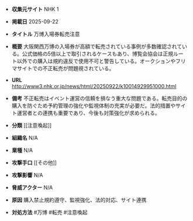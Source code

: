 - **収集元サイト**
NHK 1

- **掲載日**
2025-09-22

- **タイトル**
万博入場券転売注意

- **概要**
大阪関西万博の入場券が高額で転売されている事例が多数確認されている。公式価格の5倍以上で取引されるケースもあり、博覧会協会は正規ルート以外での購入は規約違反で使用不可と警告している。オークションやフリマサイトでの不正転売が問題視されている。

- **URL**
http://www3.nhk.or.jp/news/html/20250922/k10014929951000.html

- **備考**
不正転売はイベント運営の信頼を損なう重大な問題である。転売目的の購入を防ぐため予約管理の強化や監視体制の充実が必要だ。法的措置やサイト運営者との連携も重要であり、今後も対策強化が求められる。

- **分類**
[[注意喚起]]

- **組織名**
N/A

- **業種**
N/A

- **攻撃手口**
[[その他]]

- **攻撃影響**
N/A

- **脅威アクター**
N/A

- **原因**
購入禁止規約遵守、監視強化、法的対応、サイト連携

- **対処方法**
#万博 #転売 #注意喚起

